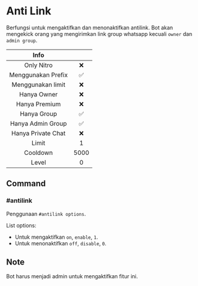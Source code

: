 # Anti Link

Berfungsi untuk mengaktifkan dan menonaktifkan antilink. Bot akan mengekick orang yang mengirimkan link group whatsapp kecuali `owner` dan `admin group`.

|                       Info                        |      |
| :-----------------------------------------------: | :--: |
| <div class="label license nitro">Only Nitro</div> |  ❌  |
|                Menggunakan Prefix                 |  ✅  |
|                 Menggunakan limit                 |  ❌  |
|                    Hanya Owner                    |  ❌  |
|                   Hanya Premium                   |  ❌  |
|                    Hanya Group                    |  ✅  |
|                 Hanya Admin Group                 |  ✅  |
|                Hanya Private Chat                 |  ❌  |
|                       Limit                       |  1   |
|                     Cooldown                      | 5000 |
|                       Level                       |  0   |

## Command

### #antilink

Penggunaan `#antilink options`.

List options:

- Untuk mengaktifkan `on`, `enable`, `1`.
- Untuk menonaktifkan `off`, `disable`, `0`.

## Note

Bot harus menjadi admin untuk mengaktifkan fitur ini.
